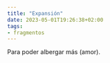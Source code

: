 ```yaml
---
title: "Expansión"
date: 2023-05-01T19:26:38+02:00
tags:
- fragmentos
---
```

Para poder albergar más (amor).
